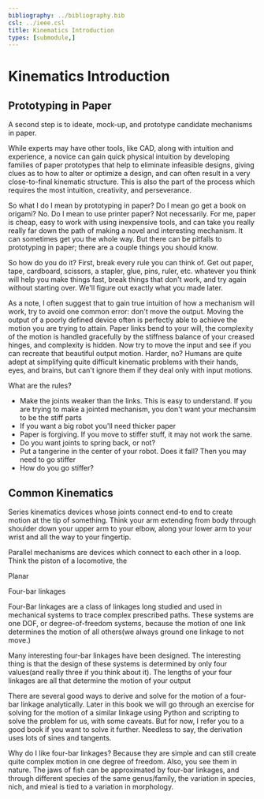 ```yaml
---
bibliography: ../bibliography.bib
csl: ../ieee.csl
title: Kinematics Introduction
types: [submodule,] 
---
```


# Kinematics Introduction

## Prototyping in Paper

A second step is to ideate, mock-up, and prototype candidate mechanisms in paper.

While experts may have other tools, like CAD, along with intuition and experience, a novice can gain quick physical intuition by developing families of paper prototypes that help to eliminate infeasible designs, giving clues as to how to alter or optimize a design, and can often result in a very close-to-final kinematic structure. This is also the part of the process which requires the most intuition, creativity, and perseverance.

So what I do I mean by prototyping in paper? Do I mean go get a book on origami? No. Do I mean to use printer paper? Not necessarily. For me, paper is cheap, easy to work with using inexpensive tools, and can take you really really far down the path of making a novel and interesting mechanism. It can sometimes get you the whole way. But there can be pitfalls to prototyping in paper; there are a couple things you should know.

So how do you do it? First, break every rule you can think of. Get out paper, tape, cardboard, scissors, a stapler, glue, pins, ruler, etc. whatever you think will help you make things fast, break things that don't work, and try again without starting over. We'll figure out exactly what you made later.

As a note, I often suggest that to gain true intuition of how a mechanism will work, try to avoid one common error: don't move the output. Moving the output of a poorly defined device often is perfectly able to achieve the motion you are trying to attain. Paper links bend to your will, the complexity of the motion is handled gracefully by the stiffness balance of your creased hinges, and complexity is hidden. Now try to move the input and see if you can recreate that beautiful output motion. Harder, no? Humans are quite adept at simplifying quite difficult kinematic problems with their hands, eyes, and brains, but can't ignore them if they deal only with input motions.

What are the rules?

-   Make the joints weaker than the links. This is easy to understand.     If you are trying to make a jointed mechanism, you don't want your     mechansim to be the stiff parts
-   If you want a big robot you'll need thicker paper
-   Paper is forgiving. If you move to stiffer stuff, it may not work     the same.
-   Do you want joints to spring back, or not?
-   Put a tangerine in the center of your robot. Does it fall? Then you     may need to go stiffer
-   How do you go stiffer?

## Common Kinematics

Series kinematics devices whose joints connect end-to end to create motion at the tip of something. Think your arm extending from body through shoulder down your upper arm to your elbow, along your lower arm to your wrist and all the way to your fingertip.

Parallel mechanisms are devices which connect to each other in a loop. Think the piston of a locomotive, the

Planar

Four-bar linkages

Four-Bar linkages are a class of linkages long studied and used in mechanical systems to trace complex prescribed paths. These systems are one DOF, or degree-of-freedom systems, because the motion of one link determines the motion of all others(we always ground one linkage to not move.)

Many interesting four-bar linkages have been designed. The interesting thing is that the design of these systems is determined by only four values(and really three if you think about it). The lengths of your four linkages are all that determine the motion of your output

There are several good ways to derive and solve for the motion of a four-bar linkage analytically. Later in this book we will go through an exercise for solving for the motion of a similar linkage using Python and scripting to solve the problem for us, with some caveats. But for now, I refer you to a good book if you want to solve it further. Needless to say, the derivation uses lots of sines and tangents.

Why do I like four-bar linkages? Because they are simple and can still create quite complex motion in one degree of freedom. Also, you see them in nature. The jaws of fish can be approximated by four-bar linkages, and through different species of the same genus/family, the variation in species, nich, and mieal is tied to a variation in morphology.

